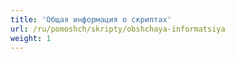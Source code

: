 ```yaml
---
title: 'Общая информация о скриптах'
url: /ru/pomoshch/skripty/obshchaya-informatsiya
weight: 1
---
```


